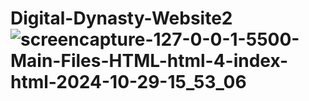 # Digital-Dynasty-Website2![screencapture-127-0-0-1-5500-Main-Files-HTML-html-4-index-html-2024-10-29-15_53_06](https://github.com/user-attachments/assets/c91760fe-4012-415c-a5a4-f3a28b3e3c50)
